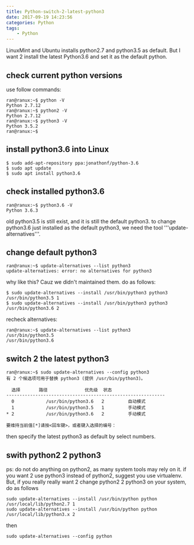 ```yaml
---
title: Python-switch-2-latest-python3
date: 2017-09-19 14:23:56
categories: Python
tags:
    - Python
---
```


LinuxMint and Ubuntu installs python2.7 and python3.5 as default. But I want 2 install the latest Python3.6 and set it as the default python.

<!-- more -->

## check current python versions

use follow commands:
```
ran@ranux:~$ python -V
Python 2.7.12
ran@ranux:~$ python2 -V
Python 2.7.12
ran@ranux:~$ python3 -V
Python 3.5.2
ran@ranux:~$ 
```

## install python3.6 into Linux

```
$ sudo add-apt-repository ppa:jonathonf/python-3.6
$ sudo apt update
$ sudo apt install python3.6
```

## check installed python3.6

```
ran@ranux:~$ python3.6 -V
Python 3.6.3
```

old python3.5 is still exist, and it is still the default python3.
to change python3.6 just installed as the default python3, we need the tool '''update-alternatives'''.

## change default python3

```
ran@ranux:~$ update-alternatives --list python3
update-alternatives: error: no alternatives for python3
```

why like this? Cauz we didn't maintained them.
do as follows:
```
$ sudo update-alternatives --install /usr/bin/python3 python3 /usr/bin/python3.5 1
$ sudo update-alternatives --install /usr/bin/python3 python3 /usr/bin/python3.6 2
```

recheck alternatives:

```
ran@ranux:~$ update-alternatives --list python3
/usr/bin/python3.5
/usr/bin/python3.6
```

## switch 2 the latest python3

```
ran@ranux:~$ sudo update-alternatives --config python3
有 2 个候选项可用于替换 python3 (提供 /usr/bin/python3)。

  选择       路径              优先级  状态
------------------------------------------------------------
  0            /usr/bin/python3.6   2         自动模式
  1            /usr/bin/python3.5   1         手动模式
* 2            /usr/bin/python3.6   2         手动模式

要维持当前值[*]请按<回车键>，或者键入选择的编号：
```

then specify the latest python3 as default by select numbers.

## swith python2 2 python3
ps: do not do anything on python2, as many system tools may rely on it.
if you want 2 use python3 instead of python2, suggest you use virtualenv.
But, if you really really want 2 change python2 2 python3 on your system, do as follows

```
sudo update-alternatives --install /usr/bin/python python /usr/local/lib/python2.7 1
sudo update-alternatives --install /usr/bin/python python /usr/local/lib/python3.x 2
```

then
```
sudo update-alternatives --config python
```
